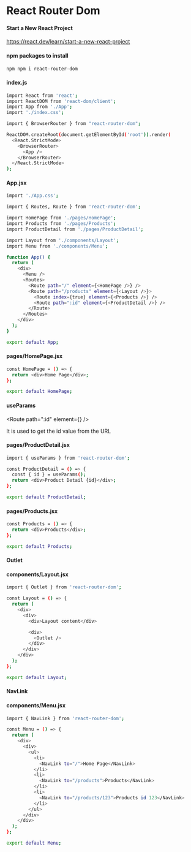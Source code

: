 # React Router Dom

#### Start a New React Project
https://react.dev/learn/start-a-new-react-project

#### npm packages to install
```sh
npm npm i react-router-dom
```

#### index.js
```sh
import React from 'react';
import ReactDOM from 'react-dom/client';
import App from './App';
import './index.css';

import { BrowserRouter } from "react-router-dom";

ReactDOM.createRoot(document.getElementById('root')).render(
  <React.StrictMode>
    <BrowserRouter>
      <App />
    </BrowserRouter>
  </React.StrictMode>
);
```

#### App.jsx
```sh
import './App.css';

import { Routes, Route } from 'react-router-dom';

import HomePage from './pages/HomePage';
import Products from './pages/Products';
import ProductDetail from './pages/ProductDetail';

import Layout from './components/Layout';
import Menu from './components/Menu';

function App() {
  return (
    <div>
      <Menu />
      <Routes>
        <Route path="/" element={<HomePage />} />
        <Route path="/products" element={<Layout />}>
          <Route index={true} element={<Products />} />
          <Route path=":id" element={<ProductDetail />} />
        </Route>
      </Routes>
    </div>
  );
}

export default App;
```


#### pages/HomePage.jsx
```sh
const HomePage = () => {
  return <div>Home Page</div>;
};

export default HomePage;
```

#### useParams

<Route path=":id" element={<ProductDetail />} />

It is used to get the id value from the URL

#### pages/ProductDetail.jsx
```sh
import { useParams } from 'react-router-dom';

const ProductDetail = () => {
  const { id } = useParams();
  return <div>Product Detail {id}</div>;
};

export default ProductDetail;
```

#### pages/Products.jsx
```sh
const Products = () => {
  return <div>Products</div>;
};

export default Products;
```


#### Outlet
#### components/Layout.jsx
```sh
import { Outlet } from 'react-router-dom';

const Layout = () => {
  return (
    <div>
      <div>
        <div>Layout content</div>

        <div>
          <Outlet />
        </div>
      </div>
    </div>
  );
};

export default Layout;
```

#### NavLink
#### components/Menu.jsx
```sh
import { NavLink } from 'react-router-dom';

const Menu = () => {
  return (
    <div>
      <div>
        <ul>
          <li>
            <NavLink to="/">Home Page</NavLink>
          </li>
          <li>
            <NavLink to="/products">Products</NavLink>
          </li>
          <li>
            <NavLink to="/products/123">Products id 123</NavLink>
          </li>
        </ul>
      </div>
    </div>
  );
};

export default Menu;
```
